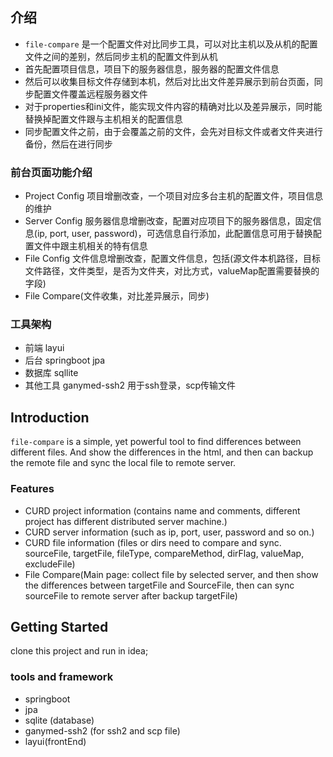 ## 介绍

* `file-compare` 是一个配置文件对比同步工具，可以对比主机以及从机的配置文件之间的差别，然后同步主机的配置文件到从机
* 首先配置项目信息，项目下的服务器信息，服务器的配置文件信息
* 然后可以收集目标文件存储到本机，然后对比出文件差异展示到前台页面，同步配置文件覆盖远程服务器文件
* 对于properties和ini文件，能实现文件内容的精确对比以及差异展示，同时能替换掉配置文件跟与主机相关的配置信息
* 同步配置文件之前，由于会覆盖之前的文件，会先对目标文件或者文件夹进行备份，然后在进行同步

### 前台页面功能介绍
 
 * Project Config 项目增删改查，一个项目对应多台主机的配置文件，项目信息的维护
 * Server Config 服务器信息增删改查，配置对应项目下的服务器信息，固定信息(ip, port, user, password)，可选信息自行添加，此配置信息可用于替换配置文件中跟主机相关的特有信息
 * File Config 文件信息增删改查，配置文件信息，包括(源文件本机路径，目标文件路径，文件类型，是否为文件夹，对比方式，valueMap配置需要替换的字段)
 * File Compare(文件收集，对比差异展示，同步)
 
### 工具架构
 * 前端 layui
 * 后台 springboot jpa 
 * 数据库 sqllite
 * 其他工具 ganymed-ssh2 用于ssh登录，scp传输文件
 

## Introduction

`file-compare` is a simple, yet powerful tool to find differences between different files. And show the differences in the html, and then can backup the remote file and sync the local file to remote server.

### Features
 
 * CURD project information (contains name and comments, different project has different distributed server machine.)
 * CURD server information (such as ip, port, user, password and so on.)
 * CURD file information (files or dirs need to compare and sync. sourceFile, targetFile, fileType, compareMethod, dirFlag, valueMap, excludeFile)
 * File Compare(Main page: collect file by selected server, and then show the differences between targetFile and SourceFile, then can sync sourceFile to remote server after backup targetFile)
 
## Getting Started
 
clone this project and run in idea;

### tools and framework
  * springboot
  * jpa
  * sqlite (database)
  * ganymed-ssh2 (for ssh2 and scp file)
  * layui(frontEnd)

